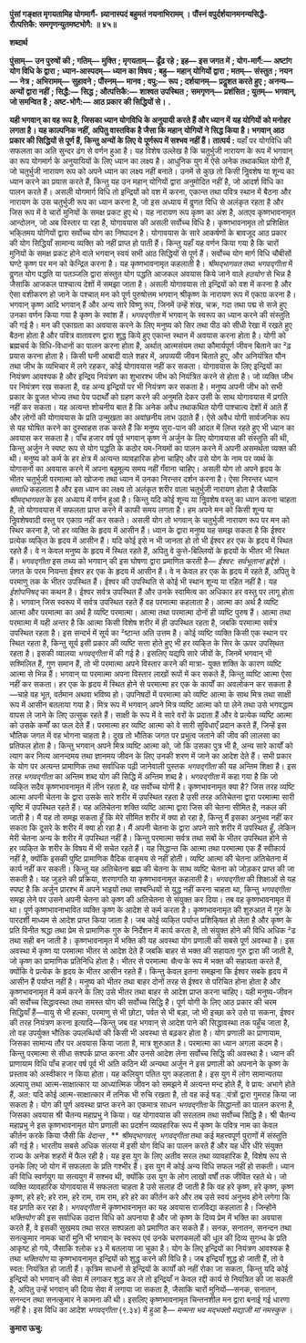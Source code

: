 **पुंसां गङ्क्षत मृगयतामिह योगमार्गै-** **ध्र्यानास्पदं बहुमतं नयनाभिरामम् ।** **पौंस्नं वपुर्दर्शयानमनन्यसिद्धै-** **रौत्पत्तिकै: समगृणन्युतमष्टभोगै: ॥ ४५॥** 

**शब्दार्थ** 

**पुंसाम्—** **उन पुरुषों की** **; गतिम्—** **मुक्ति** **; मृगयताम्—** **ढूँढ रहे** **; इह—** **इस जगत में** **; योग-मार्गै:—** **अष्टांग योग विधि के द्वारा** **;** **ध्यान-आस्पदम्—** **ध्यान का विषय** **; बहु—** **महान् योगियों द्वारा** **; मतम्—** **संस्तुत** **; नयन—** **नेत्र** **; अभिरामम्—** **सुहावने** **; पौंस्नम्—** **मानव** **; वपु:—** **रूप** **; दर्शयानम्—** **प्रदॢशत करते हुए** **; अनन्य—** **अन्यों द्वारा नहीं** **; सिद्धै:—** **सिद्ध** **; औत्पत्तिकै:—** **शाश्वत उपस्थित** **;** **समगृणन्—** **प्रशंसित** **; युतम्—** **भगवान्, जो समन्वित है** **; अष्ट-भोगै:—** **आठ प्रकार की सिद्धियों से।** **.** 

**यही भगवान् का वह रूप है, जिसका ध्यान योगविधि के अनुयायी करते हैं और ध्यान में** **यह योगियों को मनोहर लगता है। यह काल्पनिक नहीं, अपितु वास्तविक है जैसा कि महान्** **योगियों ने सिद्ध किया है। भगवान् आठ प्रकार की सिद्धियों से पूर्ण हैं, किन्तु अन्यों के लिए ये** **पूर्णरूप में सश्भव नहीं हैं।** **तात्पर्य :** यहाँ पर योगविधि की सफलता का अति सुन्दर ढंग से वर्णन हुआ है। यह विशेष उल्लेख है कि चतुर्भुजी नारायण के रूप में भगवान् का रूप योगमार्ग के अनुयायियों के लिए ध्यान का लक्ष्य है। आधुनिक युग में ऐसे अनेक तथाकथित योगी हैं, जो चतुर्भुजी नारायण रूप को अपने ध्यान का लक्ष्य नहीं बनाते। उनमें से कुछ तो किसी निॢवशेष या शून्य का ध्यान करने का प्रयास करते हैं, किन्तु यह उन महान् योगियों द्वारा अनुमोदित नहीं है, जो आदर्श विधि का पालन करते हैं। असली योगमार्ग विधि तो इन्द्रियों को वश में करना, एकान्त तथा पवित्र स्थान में बैठना और नारायण के उस चतुर्भुजी रूप का ध्यान करना है, जो इस अध्याय में वॢणत विधि से अलंकृत रहता है और जिस रूप में वे चारों मुनियों के समक्ष प्रकट हुए थे। यह नारायण रूप कृष्ण का अंश है, अतएव कृष्णभावनामृत आन्दोलन, जो अब विस्तार पा रहा है, योगावयास की असली सर्वोच्च विधि है। कृष्णभावनामृत तो प्रशिक्षित भकि्तमय योगियों द्वारा सर्वोच्च योग का निष्पादन है। योगावयास के सारे आकर्षणों के बावजूद आठ प्रकार की योग सिद्धियाँ सामान्य व्यक्ति को नहीं प्राप्त हो पाती हैं। किन्तु यहाँ यह वर्णन किया गया है कि चारों मुनियों के समक्ष प्रकट होने वाले भगवान् स्वयं सभी आठ सिद्धियों से पूर्ण हैं। सर्वोच्च योग मार्ग विधि चौबीसों घण्टे कृष्ण पर मन को केन्द्रित करना है। यह कृष्णभावनामृत कहलाती है। *श्रीमद्भागवत* तथा *भगवद्गीता* में वॢणत योग पद्धति या पतञ्जलि द्वारा संस्तुत योग पद्धति आजकल अवयास किये जाने वाले *हठयोग* से भिन्न है जैसाकि आजकल पाश्चात्य देशों में समझा जाता है। असली योगावयास तो इन्द्रियों को वश में करना है और ऐसा वशीकरण हो जाने के पश्चात् मन को पूर्ण पुरुषोत्तम भगवान् श्रीकृष्ण के नारायण रूप में एकाग्र करना है। भगवान् कृष्ण आदि भगवान् हैं और अन्य सारे विष्णु रूप, जिनमें उन्हें शंख, चक्र, गदा तथा पद्म से सजे हुए उनका वर्णन किया गया है कृष्ण के स्वांश हैं। *भगवद्गीता* में भगवान् के स्वरूप का ध्यान करने की संस्तुति की गई है। मन की एकाग्रता का अवयास करने के लिए मनुष्य को सिर तथा पीठ को सीधी रेखा में रखते हुए बैठना होता है और पवित्र वातावरण द्वारा शुद्ध किये हुए एकान्त स्थान में अवयास करना होता है। योगी को ब्रह्मचर्य के विधि-विधानों का पालन करना होता है, अर्थात् आत्मसंयम तथा कौमार्यपूर्ण जीवन बिताने का ²ढ़ प्रयास करना होता है। किसी घनी आबादी वाले शहर में, अपव्ययी जीवन बिताते हुए, और अनियंत्रित यौन तथा जीभ के व्यभिचार में लगे रहकर, कोई योगावयास नहीं कर सकता। योगावयास के लिए इन्द्रियों का नियंत्रण आवश्यक है और इन्द्रिय नियंत्रण का शुभारश्भ जीभ को नियंत्रित करने से होता है। जो व्यक्ति जीभ पर नियंत्रण रख सकता है, वह अन्य इन्द्रियों पर भी नियंत्रण कर सकता है। मनुष्य अपनी जीभ को सभी प्रकार के वॢजत भोज्य तथा पेय पदार्थों को ग्रहण करने की अनुमति देकर उसी के साथ योगावयास में प्रगति नहीं कर सकता। यह अत्यन्त शोचनीय बात है कि अनेक अवैध तथाकथित योगी पाश्चात्य देशों में आते हैं और लोगों की योगावयास के प्रति उन्मुखता का अवांछनीय लाभ उठाते हैं। ऐसे अवैध योगी सार्वजनिक रूप से यह घोषित करने का दुस्साहस तक करते हैं कि मनुष्य सुरा-पान की आदत में लिप्त रहते हुए भी ध्यान का अवयास कर सकता है। पाँच हजार वर्ष पूर्व भगवान् कृष्ण ने अर्जुन के लिए योगावयास की संस्तुति की थी, किन्तु अर्जुन ने स्पष्ट रूप से योग पद्धति के कठोर यम-नियमों का पालन करने में अपनी असमर्थता व्यक्त की थी। मनुष्य को कर्म के हर क्षेत्र में अत्यन्त व्यावहारिक होना चाहिए और उसे योग के नाम पर व्यर्थ के योगासनों का अवयास करने में अपना बहुमूल्य समय नहीं गँवाना चाहिए। असली योग तो अपने हृदय के भीतर चतुर्भुजी परमात्मा को खोजना तथा ध्यान में उनका निरन्तर दर्शन करना है। ऐसा निरन्तर ध्यान *समाधि* कहलाता है और इस ध्यान का लक्ष्य तो अलंकृत शरीर वाला चतुर्भुजी नारायण होता है जैसाकि *श्रीमद्भागवत* के इस अध्याय में वर्णन हुआ है। किन्तु यदि कोई शून्य या निॢवशेष वस्तु का ध्यान करना चाहता है, तो योगावयास में सफलता प्राप्त करने में काफी समय लगता है। हम अपने मन को किसी शून्य या निॢवशेषवादी वस्तु पर एकाग्र नहीं कर सकते। असली योग तो भगवान् के चतुर्भुजी नारायण रूप पर मन को स्थिर करना है, जो हर व्यक्ति के हृदय में आसीन हैं। ध्यान के द्वारा मनुष्य यह समझ सकता है कि ईश्वर प्रत्येक व्यकि्त के हृदय में आसीन हैं। यदि कोई इसे न भी जानता हो तो भी ईश्वर हर एक के हृदय में स्थित रहते हैं। वे न केवल मनुष्य के हृदय में स्थित रहते हैं, अपितु वे कुत्ते-बिल्लियों के हृदयों के भीतर भी स्थित हैं। *भगवद्गीता* इस तथ्य को भगवान् की इस घोषणा द्वारा प्रमाणित करती है— *ईश्वर: सर्वभूतानां हृद्देशे* । जगत के परम नियन्ता ईश्वर हर एक के हृदय में आसीन हैं। वे न केवल हर एक के हृदय में रहते हैं, अपितु वे परमाणु तक के भीतर उपस्थित हैं। ईश्वर की उपस्थिति से कोई भी स्थान शून्य या रहित नहीं है। यह *ईशोपनिषद्* का कथन है। ईश्वर सर्वत्र उपस्थित हैं और उनके स्वामित्व का अधिकार हर वस्तु पर लागू होता है। भगवान् जिस स्वरूप में सर्वत्र उपस्थित रहते हैं वह परमात्मा कहलाता है। आत्मा का अर्थ है व्यष्टि आत्मा और परमात्मा का अर्थ है व्यष्टि परमात्मा। आत्मा तथा परमात्मा दोनों ही व्यष्टि पुरुष हैं। आत्मा तथा परमात्मा में यही अन्तर है कि आत्मा किसी विशेष शरीर में ही उपस्थित रहता है, जबकि परमात्मा सर्वत्र उपस्थित रहता है। इस सन्दर्भ में सूर्य का ²ष्टान्त अति उत्तम है। कोई व्यष्टि व्यक्ति किसी एक स्थान पर स्थित रहता है, किन्तु सूर्य इसी प्रकार की व्यष्टि सत्ता होते हुए भी हर व्यकि्त के सिर के ऊपर उपसि्थत रहता है। इसकी व्यालया *भगवद्गीता* में की गई है। इसलिए यद्यपि सारे जीवों के, जिनमें भगवान् भी सश्मिलित हैं, गुण समान हैं, तो भी परमात्मा अपने विस्तार करने की मात्रा- युक्त शक्ति के कारण व्यष्टि आत्मा से भिन्न हैं। भगवान् या परमात्मा अपना विस्तार लाखों रूपों में कर सकते हैं, किन्तु व्यष्टि आत्मा ऐसा नहीं कर सकता। हर एक के हृदय में स्थित होने से परमात्मा हर एक के कार्यों का अवलोकन कर सकता है—चाहे वह भूत, वर्तमान अथवा भविष्य हो। उपनिषदों में परमात्मा को व्यष्टि आत्मा के साथ मित्र तथा साक्षी रूप में आसीन बतलाया गया है। मित्र रूप में भगवान् अपने मित्र व्यष्टि आत्मा को पा लेने तथा उसे भगवद्धाम वापस ले जाने के लिए उत्सुक रहते हैं। साक्षी के रूप में वे सारे वरों के प्रदाता हैं और वे प्रत्येक व्यष्टि आत्मा को उसके कर्मों का फल देते हैं। परमात्मा हर व्यष्टि आत्मा को वे सारी सुविधाएँ प्रदान करते हैं, जिन्हें इस भौतिक जगत में वह भोगना चाहता है। दुख तो भौतिक जगत पर प्रभुत्व जताने की जीव की लालसा का प्रतिफल होता है। किन्तु भगवान् अपने मित्र व्यष्टि आत्मा को, जो कि उसका पुत्र भी है, अन्य सारे कार्यों को त्याग कर नित्य आनन्दमय तथा ज्ञानमय जीवन के लिए उनकी शरण में जाने का आदेश देते हैं। सभी प्रकार के योग पर अत्यन्त प्रामाणिक तथा सर्वाधिक पढ़ी जानेवाली पुस्तक *भगवद्गीता* की यह अन्तिम शिक्षा है। इस तरह *भगवद्गीता* का अन्तिम शब्द योग की सिद्धि में अन्तिम शब्द है। *भगवद्गीता* में कहा गया है कि जो व्यकि्त सदैव कृष्णभावनामृत में लीन रहता है, वह सर्वोच्च योगी है। कृष्णभावनामृत क्या है? जिस तरह व्यष्टि आत्मा अपनी चेतना के द्वारा उसके सारे शरीर में उपस्थित रहता है उसी तरह अतिचेतना द्वारा परमात्मा सारी सृष्टि में उपस्थित रहते हैं। यह अतिचेतना शक्ति व्यष्टि आत्मा द्वारा जिस की चेतना सीमित है, नकल की जाती है। मैं यह तो समझ सकता हूँ कि मेरे सीमित शरीर में क्या हो रहा है, किन्तु मैं इसका अनुभव नहीं कर सकता कि दूसरे के शरीर में क्या हो रहा है। मैं अपनी चेतना के द्वारा अपने सारे शरीर में उपस्थित हूँ, लेकिन मेरी चेतना अन्य के शरीर में उपस्थित नहीं है। किन्तु परमात्मा सर्वत्र तथा सबों के भीतर उपस्थित होने से हर व्यकि्त के शरीर के विषय में भी सचेत रहते हैं। यह सिद्धान्त कि आत्मा तथा परमात्मा एक हैं स्वीकार्य नहीं है, क्योंकि इसकी पुष्टि प्रामाणिक वैदिक वाङ्मय से नहीं होती। व्यष्टि आत्मा की चेतना अतिचेतना में कार्य नहीं कर सकती। किन्तु यह अतिचेतना ब्रह्म की चेतना के साथ व्यष्टि चेतना को जोड़कर प्राप्त की जा सकती है। यह जुडऩे की प्रक्रिया, शरणागति या कृष्णभावनामृत कहलाती है। *भगवद्गीता* की शिक्षाओं से यह स्पष्ट है कि अर्जुन प्रारश्भ में अपने भाइयों तथा सश्बन्धियों से युद्ध नहीं करना चाहता था, किन्तु *भगवद्गीता* समझ लेने पर उसने अपनी चेतना को कृष्ण की अतिचेतना से संयुक्त कर दिया। तब वह कृष्णभावनामृत में था। पूर्ण कृष्णभावनाभावित व्यक्ति कृष्ण के आदेश से कर्म करता है। कृष्णभावनामृत की शुरुआत में गुरु के पारदर्शी माध्यम से आदेश प्राप्त किया जाता है। जब कोई व्यकि्त पर्याप्त प्रशिकि्षत हो लेता है और कृष्ण के प्रति विनीत श्रद्धा तथा प्रेम से प्रामाणिक गुरु के निर्देशन में कार्य करता है, तो संयुक्त होने की विधि अधिक ²ढ तथा सही बन जाती है। कृष्णभावनामृत में भक्ति की यह अवस्था योग प्रणाली की सबसे पूर्ण अवस्था है। इस अवस्था में कृष्ण या परमात्मा भीतर से आदेश देते हैं जबकि बाहर से भक्त की सहायता गुरु द्वारा की जाती है, जो कृष्ण का प्रामाणिक प्रतिनिधि होता है। भीतर से परमात्मा *चैत्य* के रूप में भक्त की सहायता करते हैं, क्योंकि वे प्रत्येक के हृदय के भीतर आसीन रहते हैं। किन्तु केवल इतना समझना कि ईश्वर सबके हृदय में आसीन हैं पर्याप्त नहीं है। मनुष्य को भीतर तथा बाहर दोनों तरह से ईश्वर से परिचित होना होता है और कृष्णभावनामृत में कर्म करने के लिए उसे भीतर तथा बाहर से आदेश प्राप्त करना चाहिए। यही मनुष्य-जीवन की सर्वोच्च सिद्धावस्था तथा समस्त योग की सर्वोच्च सिद्धि है। पूर्ण योगी के लिए आठ प्रकार की चरम सिद्धियाँ हैं—वायु से भी हल्का, परमाणु से भी छोटा, पर्वत से भी बड़ा, जो भी इच्छा करे उसे पा सकना, ईश्वर की तरह नियंत्रण करना इत्यादि—किन्तु जब वह भगवान् से आदेश पाने की सिद्धावस्था तक पहुँच जाता है, तो वह उपर्युक्त भौतिक उपलब्धियों की किसी भी अवस्था से बढ़कर होता है। योग प्रणाली का प्राणायाम, जिसका सामान्य तौर पर अवयास किया जाता है, मात्र शुरुआत है। परमात्मा का ध्यान अगला कदम है। किन्तु परमात्मा से सीधा सश्पर्क प्राप्त करना और उनसे आदेश लेना सर्वोच्च सिद्धि की अवस्था है। ध्यान की प्राणायाम विधि पाँच हजार वर्ष पूर्व भी अति कठिन थी अन्यथा अर्जुन ने इस प्रणाली को अपनाने के कृष्ण के प्रस्ताव को अस्वीकार न किया होता। यह कलियुग पतित युग कहलाता है। इस युग में लोग सामान्यतया अल्पायु तथा आत्म-साक्षात्कार या आध्यात्मिक जीवन को समझने में अत्यन्त मन्द होते हैं, वे प्राय: अभागे होते हैं, अत: यदि कोई आत्म-साक्षात्कार में तनिक भी रुचि रखता है, तो वह कई षड््यंत्रों द्वारा गुमराह किया जा सकता है। योग की पूर्ण अवस्था प्राप्त करने का एकमात्र साधन *भगवद्गीता* के सिद्धान्तों का पालन करना है, जिसका अवयास श्री चैतन्य महाप्रभु ने किया। यह योगावयास की सरलतम तथा सर्वोच्च सिद्धि है। श्री चैतन्य महाप्रभु ने इस कृष्णभावनामृत योग प्रणाली का प्रदर्शन व्यावहारिक रूप में कृष्ण के पवित्र नाम का केवल कीर्तन करके किया जैसी कि *वेदान्त* , ** *श्रीमद्भागवत, भगवद्गीता* तथा कई महत्त्वपूर्ण पुराणों में संस्तुति की गई है। भारतीय सबसे अधिक संलया में इसी योग विधि का पालन करते हैं और यह धीरे धीरे संयुक्त राज्य के अनेक शहरों में फैल रही है। यह इस युग के लिए अतीव सरल तथा व्यावहारिक है, विशेष रूप से उनके लिए जो योग में सफलता के प्रति गश्भीर हैं। इस युग में कोई अन्य विधि सफल नहीं हो सकती। ध्यान की विधि स्वर्णयुग या सत्ययुग में सश्भव थी, क्योंकि उस युग के लोग लाखों वर्षों तक जीवित रहते थे। जो व्यक्ति व्यावहारिक योगावयास में सफलता चाहता है उसे सलाह दी जाती है कि वह हरे कृष्ण, हरे कृष्ण, कृष्ण कृष्ण, हरे हरे; हरे राम, हरे राम, राम राम, हरे हरे का कीर्तन करे और तब उसे स्वयं अनुभव होने लगेगा कि वह प्रगति कर रहा है। *भगवद्गीता* में कृष्णभावनामृत का यह अवयास राजविद्या कहलाता है। जिन्होंने *भक्तियोग* की इस सर्वाधिक उदात्त विधि को अपनाया है और जो कृष्ण के दिव्य प्रेम में भक्ति का अवयास करते हैं, वे इसकी सुखमय तथा सरल सश्पन्नता को प्रमाणित कर सकते हैं। सनक, सनातन, सनन्दन तथा सनत्कुमार नामक चारों मुनि भी भगवान् के स्वरूप एवं उनके चरणकमलों की धूल की दिव्य सुगन्ध के प्रति आकृष्ट हो गये, जैसाकि श्लोक ४३ में बतलाया जा चुका है। योग के लिए इन्द्रियों का नियंत्रण आवश्यक है तथा *भक्तियोग* या कृष्णभावनामृत इन्द्रियों को शुद्ध करने की विधि है। जब इन्द्रियाँ शुद्ध हो जाती हैं, तो वे स्वत: नियंत्रित हो जाती हैं। कृत्रिम साधनों से इन्द्रियों के कार्यों को नहीं रोका जा सकता, किन्तु यदि कोई इन्द्रियों को भगवान् की सेवा में लगाकर शुद्ध कर ले तो इन्द्रियाँ न केवल रद्दी कार्य से नियंत्रित की जा सकती है, अपितु उन्हें भगवान् की दिव्य सेवा में लगाया जा सकता है, जैसाकि चारों मुनियों—सनक, सनातन, सनन्दन तथा सनत्कुमार ने कामना की थी। इसलिए कृष्णभावनामृत चिन्तनशील मन द्वारा बनाई गई धारणा नहीं है। इस विधि का आदेश *भगवद्गीता* (९.३४) में हुआ है— *मन्मना भव मद्भक्तो मद्याजी मां नमस्कुरु* ।  

**कुमारा ऊचु:** 